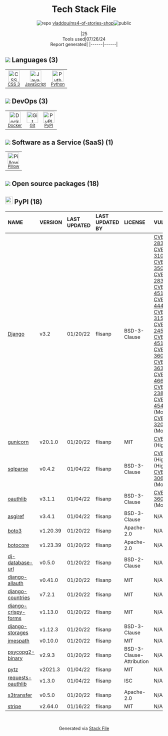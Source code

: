 <!--
&lt;--- Readme.md Snippet without images Start ---&gt;
## Tech Stack
vladdou/ms4-of-stories-shop is built on the following main stack:

- [JavaScript](https://developer.mozilla.org/en-US/docs/Web/JavaScript) – Languages
- [Python](https://www.python.org) – Languages
- [Docker](https://www.docker.com/) – Virtual Machine Platforms & Containers
- [Pillow](https://python-pillow.github.io/) – Image Processing and Management

Full tech stack [here](/techstack.md)

&lt;--- Readme.md Snippet without images End ---&gt;

&lt;--- Readme.md Snippet with images Start ---&gt;
## Tech Stack
vladdou/ms4-of-stories-shop is built on the following main stack:

- <img width='25' height='25' src='https://img.stackshare.io/service/1209/javascript.jpeg' alt='JavaScript'/> [JavaScript](https://developer.mozilla.org/en-US/docs/Web/JavaScript) – Languages
- <img width='25' height='25' src='https://img.stackshare.io/service/993/pUBY5pVj.png' alt='Python'/> [Python](https://www.python.org) – Languages
- <img width='25' height='25' src='https://img.stackshare.io/service/586/n4u37v9t_400x400.png' alt='Docker'/> [Docker](https://www.docker.com/) – Virtual Machine Platforms & Containers
- <img width='25' height='25' src='https://img.stackshare.io/service/2375/default_1f67b0ca7416a9f52beb655f90b5602d5ef74b75.jpg' alt='Pillow'/> [Pillow](https://python-pillow.github.io/) – Image Processing and Management

Full tech stack [here](/techstack.md)

&lt;--- Readme.md Snippet with images End ---&gt;
-->
<div align="center">

# Tech Stack File
![](https://img.stackshare.io/repo.svg "repo") [vladdou/ms4-of-stories-shop](https://github.com/vladdou/ms4-of-stories-shop)![](https://img.stackshare.io/public_badge.svg "public")
<br/><br/>
|25<br/>Tools used|07/26/24 <br/>Report generated|
|------|------|
</div>

## <img src='https://img.stackshare.io/languages.svg'/> Languages (3)
<table><tr>
  <td align='center'>
  <img width='36' height='36' src='https://img.stackshare.io/service/6727/css.png' alt='CSS 3'>
  <br>
  <sub><a href="https://developer.mozilla.org/en-US/docs/Web/CSS/CSS3">CSS 3</a></sub>
  <br>
  <sub></sub>
</td>

<td align='center'>
  <img width='36' height='36' src='https://img.stackshare.io/service/1209/javascript.jpeg' alt='JavaScript'>
  <br>
  <sub><a href="https://developer.mozilla.org/en-US/docs/Web/JavaScript">JavaScript</a></sub>
  <br>
  <sub></sub>
</td>

<td align='center'>
  <img width='36' height='36' src='https://img.stackshare.io/service/993/pUBY5pVj.png' alt='Python'>
  <br>
  <sub><a href="https://www.python.org">Python</a></sub>
  <br>
  <sub></sub>
</td>

</tr>
</table>

## <img src='https://img.stackshare.io/devops.svg'/> DevOps (3)
<table><tr>
  <td align='center'>
  <img width='36' height='36' src='https://img.stackshare.io/service/586/n4u37v9t_400x400.png' alt='Docker'>
  <br>
  <sub><a href="https://www.docker.com/">Docker</a></sub>
  <br>
  <sub></sub>
</td>

<td align='center'>
  <img width='36' height='36' src='https://img.stackshare.io/service/1046/git.png' alt='Git'>
  <br>
  <sub><a href="http://git-scm.com/">Git</a></sub>
  <br>
  <sub></sub>
</td>

<td align='center'>
  <img width='36' height='36' src='https://img.stackshare.io/service/12572/-RIWgodF_400x400.jpg' alt='PyPI'>
  <br>
  <sub><a href="https://pypi.org/">PyPI</a></sub>
  <br>
  <sub></sub>
</td>

</tr>
</table>

## <img src='https://img.stackshare.io/saas.svg'/> Software as a Service (SaaS) (1)
<table><tr>
  <td align='center'>
  <img width='36' height='36' src='https://img.stackshare.io/service/2375/default_1f67b0ca7416a9f52beb655f90b5602d5ef74b75.jpg' alt='Pillow'>
  <br>
  <sub><a href="https://python-pillow.github.io/">Pillow</a></sub>
  <br>
  <sub></sub>
</td>

</tr>
</table>


## <img src='https://img.stackshare.io/group.svg' /> Open source packages (18)</h2>

## <img width='24' height='24' src='https://img.stackshare.io/service/12572/-RIWgodF_400x400.jpg'/> PyPI (18)

|NAME|VERSION|LAST UPDATED|LAST UPDATED BY|LICENSE|VULNERABILITIES|
|:------|:------|:------|:------|:------|:------|
|[Django](https://pypi.org/project/Django)|v3.2|01/20/22|flisanp |BSD-3-Clause|[CVE-2022-28346](https://github.com/advisories/GHSA-2gwj-7jmv-h26r) (Critical)<br/>[CVE-2023-31047](https://github.com/advisories/GHSA-r3xc-prgr-mg9p) (Critical)<br/>[CVE-2021-35042](https://github.com/advisories/GHSA-xpfp-f569-q3p2) (Critical)<br/>[CVE-2022-28347](https://github.com/advisories/GHSA-w24h-v9qh-8gxj) (Critical)<br/>[CVE-2021-45115](https://github.com/advisories/GHSA-53qw-q765-4fww) (High)<br/>[CVE-2021-44420](https://github.com/advisories/GHSA-v6rh-hp5x-86rv) (High)<br/>[CVE-2021-31542](https://github.com/advisories/GHSA-rxjp-mfm9-w4wr) (High)<br/>[CVE-2023-24580](https://github.com/advisories/GHSA-2hrw-hx67-34x6) (High)<br/>[CVE-2021-45116](https://github.com/advisories/GHSA-8c5j-9r9f-c6w8) (High)<br/>[CVE-2023-36053](https://github.com/advisories/GHSA-jh3w-4vvf-mjgr) (High)<br/>[CVE-2022-36359](https://github.com/advisories/GHSA-8x94-hmjh-97hq) (High)<br/>[CVE-2023-46695](https://github.com/advisories/GHSA-qmf9-6jqf-j8fq) (High)<br/>[CVE-2022-23833](https://github.com/advisories/GHSA-6cw3-g6wv-c2xv) (High)<br/>[CVE-2021-45452](https://github.com/advisories/GHSA-jrh2-hc4r-7jwx) (Moderate)<br/>[CVE-2021-32052](https://github.com/advisories/GHSA-qm57-vhq3-3fwf) (Moderate)|
|[gunicorn](https://pypi.org/project/gunicorn)|v20.1.0|01/20/22|flisanp |MIT|[CVE-2024-1135](https://github.com/advisories/GHSA-w3h3-4rj7-4ph4) (High)|
|[sqlparse](https://pypi.org/project/sqlparse)|v0.4.2|01/04/22|flisanp |BSD-3-Clause|[CVE-2024-4340](https://github.com/advisories/GHSA-2m57-hf25-phgg) (High)<br/>[](https://github.com/advisories/GHSA-62qf-jcq8-8gxw) (High)<br/>[CVE-2023-30608](https://github.com/advisories/GHSA-rrm6-wvj7-cwh2) (Moderate)|
|[oauthlib](https://pypi.org/project/oauthlib)|v3.1.1|01/04/22|flisanp |BSD-3-Clause|[CVE-2022-36087](https://github.com/advisories/GHSA-3pgj-pg6c-r5p7) (Moderate)|
|[asgiref](https://pypi.org/project/asgiref)|v3.4.1|01/04/22|flisanp |BSD-3-Clause|N/A|
|[boto3](https://pypi.org/project/boto3)|v1.20.39|01/20/22|flisanp |Apache-2.0|N/A|
|[botocore](https://pypi.org/project/botocore)|v1.23.39|01/20/22|flisanp |Apache-2.0|N/A|
|[dj-database-url](https://pypi.org/project/dj-database-url)|v0.5.0|01/20/22|flisanp |BSD-2-Clause|N/A|
|[django-allauth](https://pypi.org/project/django-allauth)|v0.41.0|01/20/22|flisanp |MIT|N/A|
|[django-countries](https://pypi.org/project/django-countries)|v7.2.1|01/20/22|flisanp |MIT|N/A|
|[django-crispy-forms](https://pypi.org/project/django-crispy-forms)|v1.13.0|01/20/22|flisanp |MIT|N/A|
|[django-storages](https://pypi.org/project/django-storages)|v1.12.3|01/20/22|flisanp |BSD-3-Clause|N/A|
|[jmespath](https://pypi.org/project/jmespath)|v0.10.0|01/20/22|flisanp |MIT|N/A|
|[psycopg2-binary](https://pypi.org/project/psycopg2-binary)|v2.9.3|01/20/22|flisanp |BSD-3-Clause-Attribution|N/A|
|[pytz](https://pypi.org/project/pytz)|v2021.3|01/04/22|flisanp |MIT|N/A|
|[requests-oauthlib](https://pypi.org/project/requests-oauthlib)|v1.3.0|01/04/22|flisanp |ISC|N/A|
|[s3transfer](https://pypi.org/project/s3transfer)|v0.5.0|01/20/22|flisanp |Apache-2.0|N/A|
|[stripe](https://pypi.org/project/stripe)|v2.64.0|01/16/22|flisanp |MIT|N/A|

<br/>
<div align='center'>

Generated via [Stack File](https://github.com/marketplace/stack-file)
